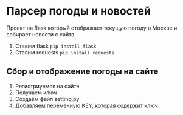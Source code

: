 # Парсер погоды и новостей

Проект на flask который отображает текущую погоду в Москве и собирает новости с сайта.

1. Ставим flask `pip install flask`
2. Ставим requests `pip install requests`

## Сбор и отображение погоды на сайте
1. Регистриуемся на сайте 
2. Получаем ключ
3. Создаём файл setting.py
4. Добавляем переменную KEY, которая содержит ключ
